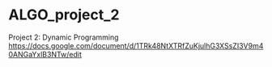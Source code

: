 # ALGO_project_2
Project 2:  Dynamic Programming
https://docs.google.com/document/d/1TRk48NtXTRfZuKjulhG3XSsZI3V9m40ANGaYxlB3NTw/edit
